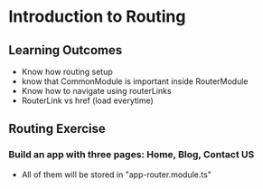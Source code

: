 # Introduction to Routing

Learning Outcomes
-------------------------
- Know how routing setup
- know that CommonModule is important inside RouterModule
- Know how to navigate using routerLinks
- RouterLink vs href (load everytime)


Routing Exercise
--------    
### Build an app with three pages: Home, Blog, Contact US
- All of them will be stored in "app-router.module.ts"
